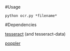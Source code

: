 #Usage

`python ocr.py *filename*`

#Dependencies

[tesseract](https://github.com/tesseract-ocr/tesseract) (and tesseract-data)

[poppler](https://poppler.freedesktop.org/)
